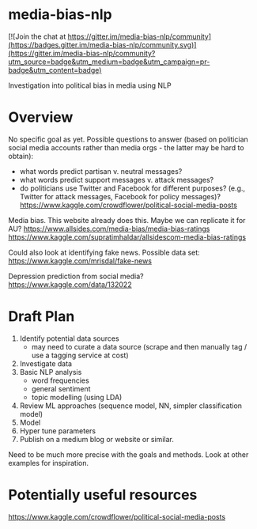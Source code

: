 # media-bias-nlp

[![Join the chat at https://gitter.im/media-bias-nlp/community](https://badges.gitter.im/media-bias-nlp/community.svg)](https://gitter.im/media-bias-nlp/community?utm_source=badge&utm_medium=badge&utm_campaign=pr-badge&utm_content=badge)

Investigation into political bias in media using NLP

# Overview
No specific goal as yet. Possible questions to answer (based on politician social media accounts rather than media orgs - the latter may be hard to obtain):

- what words predict partisan v. neutral messages?
- what words predict support messages v. attack messages?
- do politicians use Twitter and Facebook for different purposes? (e.g., Twitter for attack messages, Facebook for policy messages)?
https://www.kaggle.com/crowdflower/political-social-media-posts

Media bias. This website already does this. Maybe we can replicate it for AU?
https://www.allsides.com/media-bias/media-bias-ratings
https://www.kaggle.com/supratimhaldar/allsidescom-media-bias-ratings


Could also look at identifying fake news. Possible data set:
https://www.kaggle.com/mrisdal/fake-news

Depression prediction from social media?
https://www.kaggle.com/data/132022


# Draft Plan

1. Identify potential data sources
    - may need to curate a data source (scrape and then manually tag / use a tagging service at cost)
2. Investigate data
3. Basic NLP analysis
    - word frequencies
    - general sentiment 
    - topic modelling (using LDA)
4. Review ML approaches (sequence model, NN, simpler classification model)
5. Model
6. Hyper tune parameters
7. Publish on a medium blog or website or similar.

Need to be much more precise with the goals and methods. Look at other examples for inspiration.

# Potentially useful resources

https://www.kaggle.com/crowdflower/political-social-media-posts





